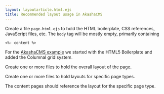 ```yaml
---
layout: layoutarticle.html.ejs
title: Recommended layout usage in AkashaCMS
---
```


Create a file `page.html.ejs` to hold the HTML boilerplate, CSS references, JavaScript files, etc.  The `body` tag will be mostly empty, primarily containing

    <%- content %>

For the [AkashaCMS example](https://github.com/robogeek/akashacms-example) we started with the HTML5 Boilerplate and added the Columnal grid system.

Create one or more files to hold the overall layout of the page.

Create one or more files to hold layouts for specific page types.

The content pages should reference the layout for the specific page type.
